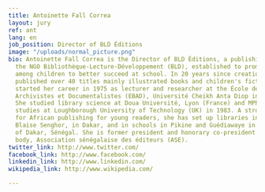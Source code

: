```yaml
---
title: Antoinette Fall Correa
layout: jury
ref: ant
lang: en
job_position: Director of BLD Éditions
image: "/uploads/normal_picture.png"
bio: Antoinette Fall Correa is the Director of BLD Éditions, a publishing house of
  the NGO Bibliothèque-Lecture-Développement (BLD), established to promote reading
  among children to better succeed at school. In 20 years since creation, BLD has
  published over 40 titles mainly illustrated books and children's fiction. Fall Correa
  started her career in 1975 as lecturer and researcher at the École de Bibliothécaires,
  Archivistes et Documentalistes (EBAD), Université Cheikh Anta Diop in Dakar, Senegal.
  She studied library science at Doua Université, Lyon (France) and MPhil in English
  studies at Loughborough University of Technology (UK) in 1983. A strong activist
  for African publishing for young readers, she has set up libraries in Centre Culturel
  Blaise Senghor, in Dakar, and in schools in Pikine and Guédiawaye in the outskirts
  of Dakar, Sénégal. She is former president and honorary co-president of the publisher's
  body, Association sénégalaise des éditeurs (ASE).
twitter_link: http://www.twitter.com/
facebook_link: http://www.facebook.com/
linkedin_link: http://www.linkedin.com/
wikipedia_link: http://www.wikipedia.com/

---
```


